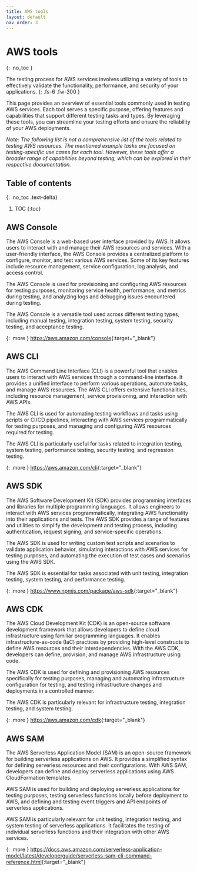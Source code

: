 ```yaml
---
title: AWS tools
layout: default
nav_order: 3
---
```


# AWS tools
{: .no_toc }

The testing process for AWS services involves utilizing a variety of tools to effectively validate the functionality, performance, and security of your applications.
{: .fs-6 .fw-300 }

This page provides an overview of essential tools commonly used in testing AWS services. Each tool serves a specific purpose, offering features and capabilities that support different testing tasks and types. By leveraging these tools, you can streamline your testing efforts and ensure the reliability of your AWS deployments.

*Note: The following list is not a comprehensive list of the tools related to testing AWS resources. The mentioned example tasks are focused on testing-specific use cases for each tool. However, these tools offer a broader range of capabilities beyond testing, which can be explored in their respective documentation.*

## Table of contents
{: .no_toc .text-delta}

1. TOC
{:toc}

## AWS Console

The AWS Console is a web-based user interface provided by AWS. It allows users to interact with and manage their AWS resources and services. With a user-friendly interface, the AWS Console provides a centralized platform to configure, monitor, and test various AWS services. Some of its key features include resource management, service configuration, log analysis, and access control.

The AWS Console is used for provisioning and configuring AWS resources for testing purposes, monitoring service health, performance, and metrics during testing, and analyzing logs and debugging issues encountered during testing.

The AWS Console is a versatile tool used across different testing types, including manual testing, integration testing, system testing, security testing, and acceptance testing.

{: .more }
<https://aws.amazon.com/console>{:target="_blank"}

## AWS CLI

The AWS Command Line Interface (CLI) is a powerful tool that enables users to interact with AWS services through a command-line interface. It provides a unified interface to perform various operations, automate tasks, and manage AWS resources. The AWS CLI offers extensive functionalities, including resource management, service provisioning, and interaction with AWS APIs.

The AWS CLI is used for automating testing workflows and tasks using scripts or CI/CD pipelines, interacting with AWS services programmatically for testing purposes, and managing and configuring AWS resources required for testing.

The AWS CLI is particularly useful for tasks related to integration testing, system testing, performance testing, security testing, and regression testing.

{: .more }
<https://aws.amazon.com/cli>{:target="_blank"}

## AWS SDK

The AWS Software Development Kit (SDK) provides programming interfaces and libraries for multiple programming languages. It allows engineers to interact with AWS services programmatically, integrating AWS functionality into their applications and tests. The AWS SDK provides a range of features and utilities to simplify the development and testing process, including authentication, request signing, and service-specific operations.

The AWS SDK is used for writing custom test scripts and scenarios to validate application behavior, simulating interactions with AWS services for testing purposes, and automating the execution of test cases and scenarios using the AWS SDK.

The AWS SDK is essential for tasks associated with unit testing, integration testing, system testing, and performance testing.

{: .more }
<https://www.npmjs.com/package/aws-sdk>{:target="_blank"}

## AWS CDK

The AWS Cloud Development Kit (CDK) is an open-source software development framework that allows developers to define cloud infrastructure using familiar programming languages. It enables infrastructure-as-code (IaC) practices by providing high-level constructs to define AWS resources and their interdependencies. With the AWS CDK, developers can define, provision, and manage AWS infrastructure using code.

The AWS CDK is used for defining and provisioning AWS resources specifically for testing purposes, managing and automating infrastructure configuration for testing, and testing infrastructure changes and deployments in a controlled manner.

The AWS CDK is particularly relevant for infrastructure testing, integration testing, and system testing.

{: .more }
<https://aws.amazon.com/cdk>{:target="_blank"}

## AWS SAM

The AWS Serverless Application Model (SAM) is an open-source framework for building serverless applications on AWS. It provides a simplified syntax for defining serverless resources and their configurations. With AWS SAM, developers can define and deploy serverless applications using AWS CloudFormation templates.

AWS SAM is used for building and deploying serverless applications for testing purposes, testing serverless functions locally before deployment to AWS, and defining and testing event triggers and API endpoints of serverless applications.

AWS SAM is particularly relevant for unit testing, integration testing, and system testing of serverless applications. It facilitates the testing of individual serverless functions and their integration with other AWS services.

{: .more }
<https://docs.aws.amazon.com/serverless-application-model/latest/developerguide/serverless-sam-cli-command-reference.html>{:target="_blank"}